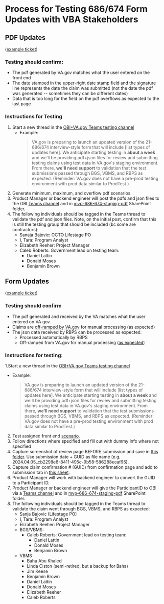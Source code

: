 # Process for Testing 686/674 Form Updates with VBA Stakeholders

## PDF Updates
([example ticket](https://github.com/department-of-veterans-affairs/va.gov-team/issues/96740))

### Testing should confirm:
- The pdf generated by VA.gov matches what the user entered on the front end
- The date stamped in the upper-right date stamp field and the signature line represents the date the claim was submitted (not the date the pdf was generated -- sometimes they can be different dates)
- Data that is too long for the field on the pdf overflows as expected to the last page

### Instructions for Testing
1. Start a new thread in the [OBI+VA.gov Teams testing channel](https://teams.microsoft.com/l/channel/19%3A7Dew_Vfcs2z_BJK7XVhgWbaSQfJej2UO13Kq51sebX81%40thread.tacv2/General?groupId=954a8eef-0c1f-4129-8eea-94149c3fef97&tenantId=e95f1b23-abaf-45ee-821d-b7ab251ab3bf)
   - Example:
     > VA.gov is preparing to launch an updated version of the 21-686/674 interview-style form that will include [list types of updates here]. We anticipate starting testing in **about a week** and we'll be providing pdf+json files for review and submitting testing claims using test data in VA.gov's staging environment. From there, **we'll need support** to validation that the test submissions passed through BGS, VBMS, and RBPS as expected. (Reminder: VA.gov does not have a pre-prod testing environment with prod data similar to ProdTest.)
2. Generate minimum, maximum, and overflow pdf scenarios.
3. Product Manager or backend engineer will post the pdfs and json files to the OBI [Teams channel](https://teams.microsoft.com/l/channel/19%3A7Dew_Vfcs2z_BJK7XVhgWbaSQfJej2UO13Kq51sebX81%40thread.tacv2/General?groupId=954a8eef-0c1f-4129-8eea-94149c3fef97&tenantId=e95f1b23-abaf-45ee-821d-b7ab251ab3bf) and in [mvp-686-674-staging-pdf](https://dvagov.sharepoint.com/sites/vaabdvro/Shared%20Documents/Forms/AllItems.aspx?id=%2Fsites%2Fvaabdvro%2FShared%20Documents%2FDependents%20Management%2Fmvp%2D674%2Dstaging%2Dpdfs&viewid=3fa7a9bb%2D3d4e%2D44c2%2Db93f%2D629268a08e72&OR=Teams%2DHL&CT=1717096760601&clickparams=eyJBcHBOYW1lIjoiVGVhbXMtRGVza3RvcCIsIkFwcFZlcnNpb24iOiI0OS8yNDA0MTEyMjMxNSJ9) SharePoint folder.
4. The following individuals should be tagged in the Teams thread to validate the pdf and json files. Note, on the initial post, confirm that this is still the testing group that should be included (bc some are contractors):
    - Sanaja Bajovic: OCTO Lifestage PO
    - I, Tara: Program Analyst
    - Elizabeth Reeher: Project Manager
    - Caleb Roberts: Government lead on testing team:
       - Daniel Lattin
       - Donald Moses
       - Benjamin Brown

## Form Updates
([example ticket](https://github.com/department-of-veterans-affairs/va.gov-team/issues/96274))

### Testing should confirm
- The pdf generated and received by the VA matches what the user entered on VA.gov.
- Claims are [off-ramped by VA.gov](https://github.com/department-of-veterans-affairs/va.gov-team/blob/master/products/dependents/RBPS-offramp-scenarios.md) for manual processing (as expected)
- The json data received by RBPS can be processed as expected:
   - Processed automatically by RBPS
   - Off-ramped from VA.gov for manual processing ([as expected](https://github.com/department-of-veterans-affairs/va.gov-team/blob/master/products/dependents/RBPS-offramp-scenarios.md))

### Instructions for testing:

1.Start a new thread in the [OBI+VA.gov Teams testing channel](https://teams.microsoft.com/l/channel/19%3A7Dew_Vfcs2z_BJK7XVhgWbaSQfJej2UO13Kq51sebX81%40thread.tacv2/General?groupId=954a8eef-0c1f-4129-8eea-94149c3fef97&tenantId=e95f1b23-abaf-45ee-821d-b7ab251ab3bf)
   - Example:
     > VA.gov is preparing to launch an updated version of the 21-686/674 interview-style form that will include [list types of updates here]. We anticipate starting testing in **about a week** and we'll be providing pdf+json files for review and submitting testing claims using test data in VA.gov's staging environment. From there, **we'll need support** to validation that the test submissions passed through BGS, VBMS, and RBPS as expected. (Reminder: VA.gov does not have a pre-prod testing environment with prod data similar to ProdTest.)
2. Test assigned front end [scenario](https://docs.google.com/spreadsheets/d/1Hd9pWDVzfduV2UsYF7eUqXJ_PShJeo5yLrgwvZJ5Nak/edit?gid=1908961305#gid=1908961305).
3. Follow directions where specified and fill out with dummy info where not specified
4. Capture screenshot of review page BEFORE submission and save in [this folder](https://drive.google.com/drive/folders/1wknuOQG2Euqt66mYRqQvH4Gje_LiW4-Z?usp=drive_link). Use submission date + GUID as file name (e.g. 2024.04.05_cb2298e8-8411-495c-9b58-586288eeaf95).
5. Capture claim confirmation # (GUID) from confirmation page and add to submission tab in [this sheet](https://docs.google.com/spreadsheets/d/1mBEZJ7gORRMpsFVUAXr5wi5NYH-CaKc5njb4EJKZtfo/edit?usp=sharing).
6. Product Manager will work with backend engineer to convert the GUID to a Participant ID.
7. Product Manager or backend engineer will give the ParticipantID to OBI via a [Teams channel](https://teams.microsoft.com/l/channel/19%3A7Dew_Vfcs2z_BJK7XVhgWbaSQfJej2UO13Kq51sebX81%40thread.tacv2/General?groupId=954a8eef-0c1f-4129-8eea-94149c3fef97&tenantId=e95f1b23-abaf-45ee-821d-b7ab251ab3bf) and in [mvp-686-674-staging-pdf](https://dvagov.sharepoint.com/sites/vaabdvro/Shared%20Documents/Forms/AllItems.aspx?id=%2Fsites%2Fvaabdvro%2FShared%20Documents%2FDependents%20Management%2Fmvp%2D674%2Dstaging%2Dpdfs&viewid=3fa7a9bb%2D3d4e%2D44c2%2Db93f%2D629268a08e72&OR=Teams%2DHL&CT=1717096760601&clickparams=eyJBcHBOYW1lIjoiVGVhbXMtRGVza3RvcCIsIkFwcFZlcnNpb24iOiI0OS8yNDA0MTEyMjMxNSJ9) SharePoint folder.
8. The following individuals should be tagged in the Teams thread to validate the claim went through BGS, VBMS, and RBPS as expected:
    - Sanja Bajovic (Lifestage PO)
    - I, Tara: Program Analyst
    - Elizabeth Reeher: Project Manager
    - BGS/VBMS:
       - Caleb Roberts: Government lead on testing team:
         - Daniel Lattin
         - Donald Moses
         - Benjamin Brown
    - VBMS
       -  Baha Abu Khaled
       -  Linda Ciston (semi-retired, but a backup for Baha)
       -  Jim Keese
       -  Benjamin Brown
       -  Daniel Lattin
       -  Donald Moses
       -  Elizabeth Reeher
       -  Caleb Roberts

  
